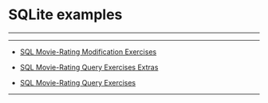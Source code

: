 # SQLite examples

<hr>

<hr>


- [SQL Movie-Rating Modification Exercises](https://github.com/MarynaSnl/my_demo_proj/blob/main/SQLite/SQL%20Movie-Rating%20Modification%20Exercises.ipynb) 

- [SQL Movie-Rating Query Exercises Extras](https://github.com/MarynaSnl/my_demo_proj/blob/main/SQLite/SQL%20Movie-Rating%20Query%20Exercises%20Extras.ipynb)  

- [SQL Movie-Rating Query Exercises](https://github.com/MarynaSnl/my_demo_proj/blob/main/SQLite/SQL%20Movie-Rating%20Query%20Exercises.ipynb)  


<hr>

